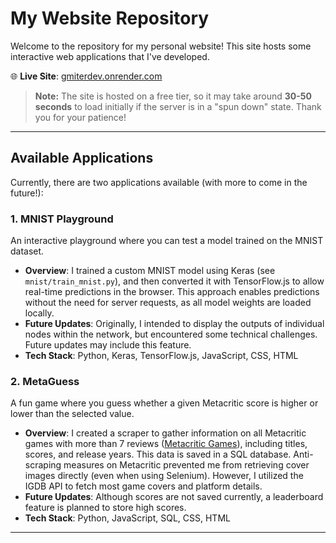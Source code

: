 # My Website Repository

Welcome to the repository for my personal website! This site hosts some interactive web applications that I've developed.

🌐 **Live Site**: [gmiterdev.onrender.com](https://gmiterdev.onrender.com/)

> **Note:** The site is hosted on a free tier, so it may take around **30-50 seconds** to load initially if the server is in a "spun down" state. Thank you for your patience!

---

## Available Applications

Currently, there are two applications available (with more to come in the future!):

### 1. MNIST Playground

An interactive playground where you can test a model trained on the MNIST dataset.

- **Overview**: I trained a custom MNIST model using Keras (see `mnist/train_mnist.py`), and then converted it with TensorFlow.js to allow real-time predictions in the browser. This approach enables predictions without the need for server requests, as all model weights are loaded locally.
- **Future Updates**: Originally, I intended to display the outputs of individual nodes within the network, but encountered some technical challenges. Future updates may include this feature.
- **Tech Stack**: Python, Keras, TensorFlow.js, JavaScript, CSS, HTML

### 2. MetaGuess

A fun game where you guess whether a given Metacritic score is higher or lower than the selected value.

- **Overview**: I created a scraper to gather information on all Metacritic games with more than 7 reviews ([Metacritic Games](https://www.metacritic.com/browse/game/)), including titles, scores, and release years. This data is saved in a SQL database. Anti-scraping measures on Metacritic prevented me from retrieving cover images directly (even when using Selenium). However, I utilized the IGDB API to fetch most game covers and platform details.
- **Future Updates**: Although scores are not saved currently, a leaderboard feature is planned to store high scores.
- **Tech Stack**: Python, JavaScript, SQL, CSS, HTML

---

